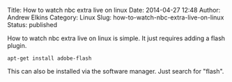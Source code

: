 Title: How to watch nbc extra live on linux
Date: 2014-04-27 12:48
Author: Andrew Elkins
Category: Linux
Slug: how-to-watch-nbc-extra-live-on-linux
Status: published

How to watch nbc extra live on linux is simple. It just requires adding
a flash plugin.

~~~~  
apt-get install adobe-flash  
~~~~

This can also be installed via the software manager. Just search for
"flash".
